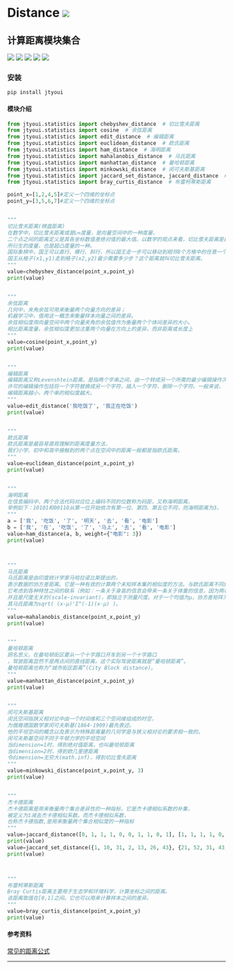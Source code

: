 # **Distance** [![](https://gitee.com/tyoui/logo/raw/master/logo/photolog.png)][1]

## 计算距离模块集合
[![](https://img.shields.io/badge/个人网站-jtyoui.statistics-yellow.com.svg)][1]
[![](https://img.shields.io/badge/Python-3.6-green.svg)]()
[![](https://img.shields.io/badge/BlogWeb-Tyoui-bule.svg)][1]
[![](https://img.shields.io/badge/Email-jtyoui@qq.com-red.svg)]()
[![](https://img.shields.io/badge/文本相似度-distance-black.svg)]()

### 安装
    pip install jtyoui

#### 模块介绍
```python
from jtyoui.statistics import chebyshev_distance  # 切比雪夫距离
from jtyoui.statistics import cosine  # 余弦距离
from jtyoui.statistics import edit_distance  # 编辑距离
from jtyoui.statistics import euclidean_distance  # 欧氏距离
from jtyoui.statistics import ham_distance  # 海明距离
from jtyoui.statistics import mahalanobis_distance  # 马氏距离
from jtyoui.statistics import manhattan_distance  # 曼哈顿距离
from jtyoui.statistics import minkowski_distance  # 闵可夫斯基距离
from jtyoui.statistics import jaccard_set_distance, jaccard_distance  # 杰卡德距离
from jtyoui.statistics import bray_curtis_distance  # 布雷柯蒂斯距离

point_x=[1,2,4,5]#定义一个四维的坐标点
point_y=[3,5,6,7]#定义一个四维的坐标点


"""
切比雪夫距离(棋盘距离)
在数学中，切比雪夫距离或是L∞度量，是向量空间中的一种度量，
二个点之间的距离定义是其各坐标数值差绝对值的最大值。以数学的观点来看，切比雪夫距离是由一致范数（uniform norm）
所衍生的度量，也是超凸度量的一种。
国际象棋中，国王可以直行、横行、斜行，所以国王走一步可以移动到相邻8个方格中的任意一个。
国王从格子(x1,y1)走到格子(x2,y2)最少需要多少步？这个距离就叫切比雪夫距离。
"""
value=chebyshev_distance(point_x,point_y)
print(value)


"""
余弦距离
几何中，夹角余弦可用来衡量两个向量方向的差异；
机器学习中，借用这一概念来衡量样本向量之间的差异。
余弦相似度用向量空间中两个向量夹角的余弦值作为衡量两个个体间差异的大小。
相比距离度量，余弦相似度更加注重两个向量在方向上的差异，而非距离或长度上
"""
value=cosine(point_x,point_y)
print(value)


"""
编辑距离
编辑距离又称Levenshtein距离，是指两个字串之间，由一个转成另一个所需的最少编辑操作次数。
许可的编辑操作包括将一个字符替换成另一个字符，插入一个字符，删除一个字符。一般来说，
编辑距离越小，两个串的相似度越大。
"""
value=edit_distance('我吃饭了', '我正在吃饭')
print(value)


"""
欧氏距离
欧氏距离是最容易直观理解的距离度量方法，
我们小学、初中和高中接触到的两个点在空间中的距离一般都是指欧氏距离。
"""
value=euclidean_distance(point_x,point_y)
print(value)


"""
海明距离
在信息编码中，两个合法代码对应位上编码不同的位数称为码距，又称海明距离。
举例如下：10101和00110从第一位开始依次有第一位、第四、第五位不同，则海明距离为3。
"""
a = ['我', '吃饭', '了', '明天', '去', '看', '电影']
b = ['我', '在', '吃饭', '了', '马上', '去', '看', '电影']
value=ham_distance(a, b, weight={"电影": 3})
print(value)



"""
马氏距离
马氏距离是由印度统计学家马哈拉诺比斯提出的，
表示数据的协方差距离。它是一种有效的计算两个未知样本集的相似度的方法。与欧氏距离不同的是，
它考虑到各种特性之间的联系（例如：一条关于身高的信息会带来一条关于体重的信息，因为两者是有关联的），
并且是尺度无关的(scale-invariant)，即独立于测量尺度。对于一个均值为μ，协方差矩阵为Σ的多变量向量，
其马氏距离为sqrt( (x-μ)'Σ^(-1)(x-μ) )。
"""
value=mahalanobis_distance(point_x,point_y)
print(value)


"""
曼哈顿距离
顾名思义，在曼哈顿街区要从一个十字路口开车到另一个十字路口
，驾驶距离显然不是两点间的直线距离。这个实际驾驶距离就是“曼哈顿距离”。
曼哈顿距离也称为“城市街区距离”(City Block distance)。
"""
value=manhattan_distance(point_x,point_y)
print(value)


"""
闵可夫斯基距离
闵氏空间指狭义相对论中由一个时间维和三个空间维组成的时空，
为俄裔德国数学家闵可夫斯基(1864-1909)最先表述。
他的平坦空间的概念以及表示为特殊距离量的几何学是与狭义相对论的要求相一致的。
闵可夫斯基空间不同于牛顿力学的平坦空间
当dimension=1时，得到绝对值距离，也叫曼哈顿距离
当dimension=2时，得到欧几里德距离
令dimension=无穷大(math.inf)，得到切比雪夫距离
"""
value=minkowski_distance(point_x,point_y, 3)
print(value)


"""
杰卡德距离
杰卡德距离是用来衡量两个集合差异性的一种指标，它是杰卡德相似系数的补集，
被定义为1减去杰卡德相似系数。而杰卡德相似系数，
也称杰卡德指数,是用来衡量两个集合相似度的一种指标
"""
value=jaccard_distance([0, 1, 1, 1, 0, 0, 1, 1, 0, 1], [1, 1, 1, 1, 0, 0, 1, 1, 0, 0])
print(value)
value=jaccard_set_distance({1, 10, 31, 2, 13, 26, 43}, {21, 52, 31, 43, 6, 12, 31})
print(value)



"""
布雷柯蒂斯距离
Bray Curtis距离主要用于生态学和环境科学，计算坐标之间的距离。
该距离取值在[0,1]之间。它也可以用来计算样本之间的差异。
"""
value=bray_curtis_distance(point_x,point_y)
print(value)

```

#### 参考资料
[常见的距离公式](https://blog.csdn.net/jiangjiang_jian/article/details/77527855)

***
[1]: https://blog.jtyoui.statistics.com